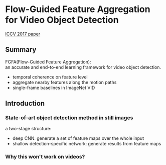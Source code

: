 
# Flow-Guided Feature Aggregation for Video Object Detection

[ICCV 2017 paper](http://openaccess.thecvf.com/content_ICCV_2017/papers/Zhu_Flow-Guided_Feature_Aggregation_ICCV_2017_paper.pdf)

## Summary
FGFA(Flow-Guided Feature Aggregation):  
an accurate and end-to-end learning framework for video object detection.  
* temporal coherence on feature level
* aggregate nearby features along the motion paths
* single-frame baselines in ImageNet VID

## Introduction

### State-of-art object detection method in still images
a two-stage structure:  
* deep CNN: generate a set of feature maps over the whole input
* shallow detection-specific network: generate results from feature maps

### Why this won't work on videos?

